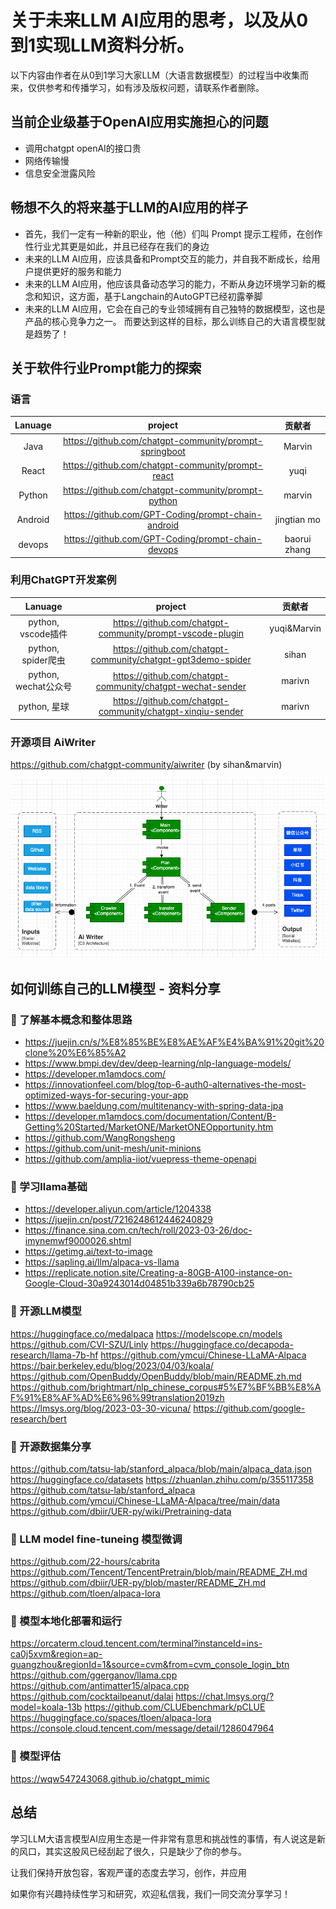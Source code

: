 # 关于未来LLM AI应用的思考，以及从0到1实现LLM资料分析。

以下内容由作者在从0到1学习大家LLM（大语言数据模型）的过程当中收集而来，仅供参考和传播学习，如有涉及版权问题，请联系作者删除。

## 当前企业级基于OpenAI应用实施担心的问题

* 调用chatgpt openAI的接口贵
* 网络传输慢
* 信息安全泄露风险

## 畅想不久的将来基于LLM的AI应用的样子

* 首先，我们一定有一种新的职业，他（他）们叫 Prompt 提示工程师，在创作性行业尤其更是如此，并且已经存在我们的身边
* 未来的LLM AI应用，应该具备和Prompt交互的能力，并自我不断成长，给用户提供更好的服务和能力
* 未来的LLM AI应用，他应该具备动态学习的能力，不断从身边环境学习新的概念和知识，这方面，基于Langchain的AutoGPT已经初露拳脚
* 未来的LLM AI应用，它会在自己的专业领域拥有自己独特的数据模型，这也是产品的核心竞争力之一。 而要达到这样的目标，那么训练自己的大语言模型就是趋势了！

## 关于软件行业Prompt能力的探索

### 语言
| Lanuage | project |  贡献者 |
| :---: | :---: | :---: |
| Java | https://github.com/chatgpt-community/prompt-springboot | Marvin |
| React | https://github.com/chatgpt-community/prompt-react | yuqi | 
| Python | https://github.com/chatgpt-community/prompt-python | marvin | 
| Android | https://github.com/GPT-Coding/prompt-chain-android  | jingtian mo | 
| devops | https://github.com/GPT-Coding/prompt-chain-devops | baorui zhang | 

### 利用ChatGPT开发案例
| Lanuage | project |  贡献者 |
| :---: | :---: | :---: |
| python, vscode插件 | https://github.com/chatgpt-community/prompt-vscode-plugin | yuqi&Marvin |
| python, spider爬虫 | https://github.com/chatgpt-community/chatgpt-gpt3demo-spider | sihan |
| python, wechat公众号 | https://github.com/chatgpt-community/chatgpt-wechat-sender | marivn |
| python, 星球 | https://github.com/chatgpt-community/chatgpt-xinqiu-sender | marivn |

### 开源项目 AiWriter

https://github.com/chatgpt-community/aiwriter (by sihan&marvin)

![Alt text](image.png)


## 如何训练自己的LLM模型 - 资料分享

### 🧐 了解基本概念和整体思路

* https://juejin.cn/s/%E8%85%BE%E8%AE%AF%E4%BA%91%20git%20clone%20%E6%85%A2
* https://www.bmpi.dev/dev/deep-learning/nlp-language-models/
* https://developer.m1amdocs.com/
* https://innovationfeel.com/blog/top-6-auth0-alternatives-the-most-optimized-ways-for-securing-your-app
* https://www.baeldung.com/multitenancy-with-spring-data-jpa
* https://developer.m1amdocs.com/documentation/Content/B-Getting%20Started/MarketONE/MarketONEOpportunity.htm
* https://github.com/WangRongsheng
* https://github.com/unit-mesh/unit-minions
* https://github.com/amplia-iiot/vuepress-theme-openapi

### 🧐 学习llama基础

* https://developer.aliyun.com/article/1204338
* https://juejin.cn/post/7216248612446240829
* https://finance.sina.com.cn/tech/roll/2023-03-26/doc-imynemwf9000026.shtml
* https://getimg.ai/text-to-image
* https://sapling.ai/llm/alpaca-vs-llama
* https://replicate.notion.site/Creating-a-80GB-A100-instance-on-Google-Cloud-30a9243014d04851b339a6b78790cb25

### 🧐 开源LLM模型

https://huggingface.co/medalpaca
https://modelscope.cn/models
https://github.com/CVI-SZU/Linly
https://huggingface.co/decapoda-research/llama-7b-hf
https://github.com/ymcui/Chinese-LLaMA-Alpaca
https://bair.berkeley.edu/blog/2023/04/03/koala/
https://github.com/OpenBuddy/OpenBuddy/blob/main/README.zh.md
https://github.com/brightmart/nlp_chinese_corpus#5%E7%BF%BB%E8%AF%91%E8%AF%AD%E6%96%99translation2019zh
https://lmsys.org/blog/2023-03-30-vicuna/
https://github.com/google-research/bert

### 🧐 开源数据集分享

https://github.com/tatsu-lab/stanford_alpaca/blob/main/alpaca_data.json
https://huggingface.co/datasets
https://zhuanlan.zhihu.com/p/355117358
https://github.com/tatsu-lab/stanford_alpaca
https://github.com/ymcui/Chinese-LLaMA-Alpaca/tree/main/data
https://github.com/dbiir/UER-py/wiki/Pretraining-data

### 🧐 LLM model fine-tuneing 模型微调

https://github.com/22-hours/cabrita
https://github.com/Tencent/TencentPretrain/blob/main/README_ZH.md
https://github.com/dbiir/UER-py/blob/master/README_ZH.md
https://github.com/tloen/alpaca-lora

### 🧐 模型本地化部署和运行

https://orcaterm.cloud.tencent.com/terminal?instanceId=ins-ca0j5xvm&region=ap-guangzhou&regionId=1&source=cvm&from=cvm_console_login_btn
https://github.com/ggerganov/llama.cpp
https://github.com/antimatter15/alpaca.cpp
https://github.com/cocktailpeanut/dalai
https://chat.lmsys.org/?model=koala-13b
https://github.com/CLUEbenchmark/pCLUE
https://huggingface.co/spaces/tloen/alpaca-lora
https://console.cloud.tencent.com/message/detail/1286047964

### 🧐 模型评估

https://wqw547243068.github.io/chatgpt_mimic


## 总结

学习LLM大语言模型AI应用生态是一件非常有意思和挑战性的事情，有人说这是新的风口，其实这股风已经刮起了很久，只是缺少了你的参与。

让我们保持开放包容，客观严谨的态度去学习，创作，并应用

如果你有兴趣持续性学习和研究，欢迎私信我，我们一同交流分享学习！